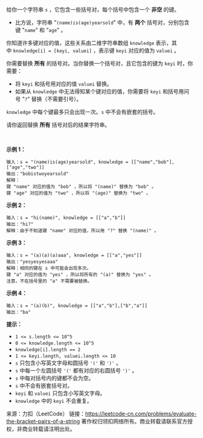 给你一个字符串 ```s``` ，它包含一些括号对，每个括号中包含一个 **非空** 的键。

* 比方说，字符串 "```(name)is(age)yearsold```" 中，有 **两个** 括号对，分别包含键 "```name```" 和 "```age```" 。

你知道许多键对应的值，这些关系由二维字符串数组 ```knowledge``` 表示，其中 ```knowledge[i] = [keyi, valuei]``` ，表示键 ```keyi``` 对应的值为 ```valuei``` 。

你需要替换 **所有** 的括号对。当你替换一个括号对，且它包含的键为 ```keyi``` 时，你需要：

* 将 ```keyi``` 和括号用对应的值 ```valuei``` 替换。
* 如果从 ```knowledge``` 中无法得知某个键对应的值，你需要将 ```keyi``` 和括号用问号 "```?```" 替换（不需要引号）。

```knowledge``` 中每个键最多只会出现一次。```s``` 中不会有嵌套的括号。

请你返回替换 **所有** 括号对后的结果字符串。

 

**示例 1：**
```
输入：s = "(name)is(age)yearsold", knowledge = [["name","bob"],["age","two"]]
输出："bobistwoyearsold"
解释：
键 "name" 对应的值为 "bob" ，所以将 "(name)" 替换为 "bob" 。
键 "age" 对应的值为 "two" ，所以将 "(age)" 替换为 "two" 。
```
**示例 2：**
```
输入：s = "hi(name)", knowledge = [["a","b"]]
输出："hi?"
解释：由于不知道键 "name" 对应的值，所以用 "?" 替换 "(name)" 。
```
**示例 3：**
```
输入：s = "(a)(a)(a)aaa", knowledge = [["a","yes"]]
输出："yesyesyesaaa"
解释：相同的键在 s 中可能会出现多次。
键 "a" 对应的值为 "yes" ，所以将所有的 "(a)" 替换为 "yes" 。
注意，不在括号里的 "a" 不需要被替换。
```
**示例 4：**
```
输入：s = "(a)(b)", knowledge = [["a","b"],["b","a"]]
输出："ba"
```

**提示：**

* ```1 <= s.length <= 10^5```
* ```0 <= knowledge.length <= 10^5```
* ```knowledge[i].length == 2```
* ```1 <= keyi.length, valuei.length <= 10```
* ```s``` 只包含小写英文字母和圆括号 ```'('``` 和 ```')'``` 。
* ```s``` 中每一个左圆括号 ```'('``` 都有对应的右圆括号 ```')'``` 。
* ```s``` 中每对括号内的键都不会为空。
* ```s``` 中不会有嵌套括号对。
* ```keyi``` 和 ```valuei``` 只包含小写英文字母。
* ```knowledge``` 中的 ```keyi``` 不会重复。

来源：力扣（LeetCode）
链接：https://leetcode-cn.com/problems/evaluate-the-bracket-pairs-of-a-string
著作权归领扣网络所有。商业转载请联系官方授权，非商业转载请注明出处。